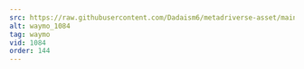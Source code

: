 ```yaml
---
src: https://raw.githubusercontent.com/Dadaism6/metadriverse-asset/main/script-waymo-output-newcompressed/waymo_1084.mp4
alt: waymo_1084
tag: waymo
vid: 1084
order: 144
---
```

